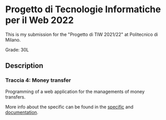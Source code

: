 # Progetto di Tecnologie Informatiche per il Web 2022

This is my submission for the "Progetto di TIW 2021/22" at Politecnico di Milano.

Grade: 30L

## Description
### Traccia 4: Money transfer

Programming of a web application for the managements of money transfers.

More info about the specific can be found in the [specific](./deliverables/TIW%20progetti%202021-22-v2.pdf) and [documentation](./deliverables/TIW%20-%20Documentazione%20-%20Benedetti.pdf).